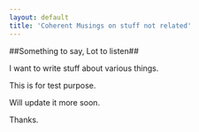 ```yaml
---
layout: default
title: 'Coherent Musings on stuff not related'
---
```



##Something to say, Lot to listen##

I want to write stuff about various things.

This is for test purpose.

Will update it more soon.

Thanks.
